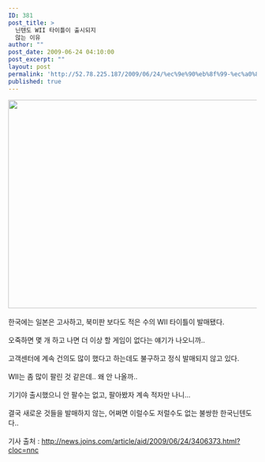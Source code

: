 ```yaml
---
ID: 381
post_title: >
  닌텐도 WII 타이틀이 출시되지
  않는 이유
author: ""
post_date: 2009-06-24 04:10:00
post_excerpt: ""
layout: post
permalink: 'http://52.78.225.187/2009/06/24/%ec%9e%90%eb%8f%99-%ec%a0%80%ec%9e%a5-%eb%ac%b8%ec%84%9c-4/'
published: true
---
```

<img src="http://52.78.225.187/wp-content/uploads/1/3764941303.png" width="549" height="423" /><BR><BR>한국에는 일본은 고사하고, 북미판 보다도 적은 수의 WII 타이틀이 발매됐다.<BR><BR>오죽하면 몇 개 하고 나면 더 이상 할 게임이 없다는 얘기가 나오니까..<BR><BR>고객센터에 계속 건의도 많이 했다고 하는데도 불구하고 정식 발매되지 않고 있다.<BR><BR>WII는 좀 많이 팔린 것 같은데.. 왜 안 나올까..<BR><BR>기기야 출시했으니 안 팔수는 없고, 팔아봤자 계속 적자만 나니...<BR><BR>결국 새로운 것들을 발매하지 않는, 어쩌면 이럴수도 저럴수도 없는 불쌍한 한국닌텐도다..<BR><BR>기사 출처 : <A href="http://news.joins.com/article/aid/2009/06/24/3406373.html?cloc=nnc">http://news.joins.com/article/aid/2009/06/24/3406373.html?cloc=nnc</A>